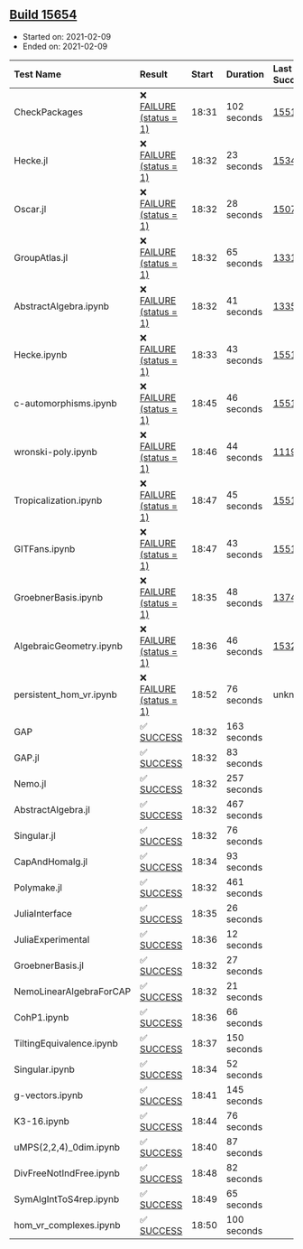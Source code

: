 ## [Build 15654](https://oscarci.mathematik.uni-kl.de/job/oscar/15654/)

* Started on: 2021-02-09
* Ended on: 2021-02-09

| Test Name    | Result | Start | Duration | Last Success | First Failure |
|:-------------|:-------|:------|:---------|:-------------|:--------------|
| CheckPackages | ❌ [FAILURE (status = 1)](https://oscarci.mathematik.uni-kl.de/job/oscar/15654/artifact/logs/build-15654/CheckPackages.log) | 18:31 | 102 seconds | [15514](https://oscarci.mathematik.uni-kl.de/job/oscar/15514/) | [15515](https://oscarci.mathematik.uni-kl.de/job/oscar/15515/) |
| Hecke.jl | ❌ [FAILURE (status = 1)](https://oscarci.mathematik.uni-kl.de/job/oscar/15654/artifact/logs/build-15654/Hecke.jl.log) | 18:32 | 23 seconds | [15344](https://oscarci.mathematik.uni-kl.de/job/oscar/15344/) | [15348](https://oscarci.mathematik.uni-kl.de/job/oscar/15348/) |
| Oscar.jl | ❌ [FAILURE (status = 1)](https://oscarci.mathematik.uni-kl.de/job/oscar/15654/artifact/logs/build-15654/Oscar.jl.log) | 18:32 | 28 seconds | [15079](https://oscarci.mathematik.uni-kl.de/job/oscar/15079/) | [15080](https://oscarci.mathematik.uni-kl.de/job/oscar/15080/) |
| GroupAtlas.jl | ❌ [FAILURE (status = 1)](https://oscarci.mathematik.uni-kl.de/job/oscar/15654/artifact/logs/build-15654/GroupAtlas.jl.log) | 18:32 | 65 seconds | [13311](https://oscarci.mathematik.uni-kl.de/job/oscar/13311/) | [13312](https://oscarci.mathematik.uni-kl.de/job/oscar/13312/) |
| AbstractAlgebra.ipynb | ❌ [FAILURE (status = 1)](https://oscarci.mathematik.uni-kl.de/job/oscar/15654/artifact/logs/build-15654/AbstractAlgebra.ipynb.log) | 18:32 | 41 seconds | [13355](https://oscarci.mathematik.uni-kl.de/job/oscar/13355/) | [13356](https://oscarci.mathematik.uni-kl.de/job/oscar/13356/) |
| Hecke.ipynb | ❌ [FAILURE (status = 1)](https://oscarci.mathematik.uni-kl.de/job/oscar/15654/artifact/logs/build-15654/Hecke.ipynb.log) | 18:33 | 43 seconds | [15514](https://oscarci.mathematik.uni-kl.de/job/oscar/15514/) | [15515](https://oscarci.mathematik.uni-kl.de/job/oscar/15515/) |
| c-automorphisms.ipynb | ❌ [FAILURE (status = 1)](https://oscarci.mathematik.uni-kl.de/job/oscar/15654/artifact/logs/build-15654/c-automorphisms.ipynb.log) | 18:45 | 46 seconds | [15514](https://oscarci.mathematik.uni-kl.de/job/oscar/15514/) | [15515](https://oscarci.mathematik.uni-kl.de/job/oscar/15515/) |
| wronski-poly.ipynb | ❌ [FAILURE (status = 1)](https://oscarci.mathematik.uni-kl.de/job/oscar/15654/artifact/logs/build-15654/wronski-poly.ipynb.log) | 18:46 | 44 seconds | [11192](https://oscarci.mathematik.uni-kl.de/job/oscar/11192/) | [11193](https://oscarci.mathematik.uni-kl.de/job/oscar/11193/) |
| Tropicalization.ipynb | ❌ [FAILURE (status = 1)](https://oscarci.mathematik.uni-kl.de/job/oscar/15654/artifact/logs/build-15654/Tropicalization.ipynb.log) | 18:47 | 45 seconds | [15514](https://oscarci.mathematik.uni-kl.de/job/oscar/15514/) | [15515](https://oscarci.mathematik.uni-kl.de/job/oscar/15515/) |
| GITFans.ipynb | ❌ [FAILURE (status = 1)](https://oscarci.mathematik.uni-kl.de/job/oscar/15654/artifact/logs/build-15654/GITFans.ipynb.log) | 18:47 | 43 seconds | [15514](https://oscarci.mathematik.uni-kl.de/job/oscar/15514/) | [15515](https://oscarci.mathematik.uni-kl.de/job/oscar/15515/) |
| GroebnerBasis.ipynb | ❌ [FAILURE (status = 1)](https://oscarci.mathematik.uni-kl.de/job/oscar/15654/artifact/logs/build-15654/GroebnerBasis.ipynb.log) | 18:35 | 48 seconds | [13748](https://oscarci.mathematik.uni-kl.de/job/oscar/13748/) | [13749](https://oscarci.mathematik.uni-kl.de/job/oscar/13749/) |
| AlgebraicGeometry.ipynb | ❌ [FAILURE (status = 1)](https://oscarci.mathematik.uni-kl.de/job/oscar/15654/artifact/logs/build-15654/AlgebraicGeometry.ipynb.log) | 18:36 | 46 seconds | [15322](https://oscarci.mathematik.uni-kl.de/job/oscar/15322/) | [15323](https://oscarci.mathematik.uni-kl.de/job/oscar/15323/) |
| persistent_hom_vr.ipynb | ❌ [FAILURE (status = 1)](https://oscarci.mathematik.uni-kl.de/job/oscar/15654/artifact/logs/build-15654/persistent_hom_vr.ipynb.log) | 18:52 | 76 seconds | unknown | unknown |
| GAP | ✅ [SUCCESS](https://oscarci.mathematik.uni-kl.de/job/oscar/15654/artifact/logs/build-15654/GAP.log) | 18:32 | 163 seconds |  |  |
| GAP.jl | ✅ [SUCCESS](https://oscarci.mathematik.uni-kl.de/job/oscar/15654/artifact/logs/build-15654/GAP.jl.log) | 18:32 | 83 seconds |  |  |
| Nemo.jl | ✅ [SUCCESS](https://oscarci.mathematik.uni-kl.de/job/oscar/15654/artifact/logs/build-15654/Nemo.jl.log) | 18:32 | 257 seconds |  |  |
| AbstractAlgebra.jl | ✅ [SUCCESS](https://oscarci.mathematik.uni-kl.de/job/oscar/15654/artifact/logs/build-15654/AbstractAlgebra.jl.log) | 18:32 | 467 seconds |  |  |
| Singular.jl | ✅ [SUCCESS](https://oscarci.mathematik.uni-kl.de/job/oscar/15654/artifact/logs/build-15654/Singular.jl.log) | 18:32 | 76 seconds |  |  |
| CapAndHomalg.jl | ✅ [SUCCESS](https://oscarci.mathematik.uni-kl.de/job/oscar/15654/artifact/logs/build-15654/CapAndHomalg.jl.log) | 18:34 | 93 seconds |  |  |
| Polymake.jl | ✅ [SUCCESS](https://oscarci.mathematik.uni-kl.de/job/oscar/15654/artifact/logs/build-15654/Polymake.jl.log) | 18:32 | 461 seconds |  |  |
| JuliaInterface | ✅ [SUCCESS](https://oscarci.mathematik.uni-kl.de/job/oscar/15654/artifact/logs/build-15654/JuliaInterface.log) | 18:35 | 26 seconds |  |  |
| JuliaExperimental | ✅ [SUCCESS](https://oscarci.mathematik.uni-kl.de/job/oscar/15654/artifact/logs/build-15654/JuliaExperimental.log) | 18:36 | 12 seconds |  |  |
| GroebnerBasis.jl | ✅ [SUCCESS](https://oscarci.mathematik.uni-kl.de/job/oscar/15654/artifact/logs/build-15654/GroebnerBasis.jl.log) | 18:32 | 27 seconds |  |  |
| NemoLinearAlgebraForCAP | ✅ [SUCCESS](https://oscarci.mathematik.uni-kl.de/job/oscar/15654/artifact/logs/build-15654/NemoLinearAlgebraForCAP.log) | 18:32 | 21 seconds |  |  |
| CohP1.ipynb | ✅ [SUCCESS](https://oscarci.mathematik.uni-kl.de/job/oscar/15654/artifact/logs/build-15654/CohP1.ipynb.log) | 18:36 | 66 seconds |  |  |
| TiltingEquivalence.ipynb | ✅ [SUCCESS](https://oscarci.mathematik.uni-kl.de/job/oscar/15654/artifact/logs/build-15654/TiltingEquivalence.ipynb.log) | 18:37 | 150 seconds |  |  |
| Singular.ipynb | ✅ [SUCCESS](https://oscarci.mathematik.uni-kl.de/job/oscar/15654/artifact/logs/build-15654/Singular.ipynb.log) | 18:34 | 52 seconds |  |  |
| g-vectors.ipynb | ✅ [SUCCESS](https://oscarci.mathematik.uni-kl.de/job/oscar/15654/artifact/logs/build-15654/g-vectors.ipynb.log) | 18:41 | 145 seconds |  |  |
| K3-16.ipynb | ✅ [SUCCESS](https://oscarci.mathematik.uni-kl.de/job/oscar/15654/artifact/logs/build-15654/K3-16.ipynb.log) | 18:44 | 76 seconds |  |  |
| uMPS(2,2,4)_0dim.ipynb | ✅ [SUCCESS](https://oscarci.mathematik.uni-kl.de/job/oscar/15654/artifact/logs/build-15654/uMPS-2-2-4-_0dim.ipynb.log) | 18:40 | 87 seconds |  |  |
| DivFreeNotIndFree.ipynb | ✅ [SUCCESS](https://oscarci.mathematik.uni-kl.de/job/oscar/15654/artifact/logs/build-15654/DivFreeNotIndFree.ipynb.log) | 18:48 | 82 seconds |  |  |
| SymAlgIntToS4rep.ipynb | ✅ [SUCCESS](https://oscarci.mathematik.uni-kl.de/job/oscar/15654/artifact/logs/build-15654/SymAlgIntToS4rep.ipynb.log) | 18:49 | 65 seconds |  |  |
| hom_vr_complexes.ipynb | ✅ [SUCCESS](https://oscarci.mathematik.uni-kl.de/job/oscar/15654/artifact/logs/build-15654/hom_vr_complexes.ipynb.log) | 18:50 | 100 seconds |  |  |
